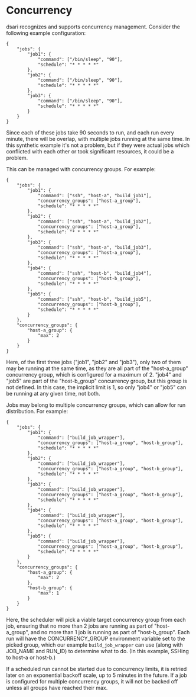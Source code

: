 # Concurrency

dsari recognizes and supports concurrency management.
Consider the following example configuration:

```
{
    "jobs": {
        "job1": {
            "command": ["/bin/sleep", "90"],
            "schedule": "* * * * *"
        },
        "job2": {
            "command": ["/bin/sleep", "90"],
            "schedule": "* * * * *"
        },
        "job3": {
            "command": ["/bin/sleep", "90"],
            "schedule": "* * * * *"
        }
    }
}
```

Since each of these jobs take 90 seconds to run, and each run every minute, there will be overlap, with multiple jobs running at the same time.
In this synthetic example it's not a problem, but if they were actual jobs which conflicted with each other or took significant resources, it could be a problem.

This can be managed with concurrency groups.
For example:

```
{
    "jobs": {
        "job1": {
            "command": ["ssh", "host-a", "build_job1"],
            "concurrency_groups": ["host-a_group"],
            "schedule": "* * * * *"
        },
        "job2": {
            "command": ["ssh", "host-a", "build_job2"],
            "concurrency_groups": ["host-a_group"],
            "schedule": "* * * * *"
        },
        "job3": {
            "command": ["ssh", "host-a", "build_job3"],
            "concurrency_groups": ["host-a_group"],
            "schedule": "* * * * *"
        },
        "job4": {
            "command": ["ssh", "host-b", "build_job4"],
            "concurrency_groups": ["host-b_group"],
            "schedule": "* * * * *"
        },
        "job5": {
            "command": ["ssh", "host-b", "build_job5"],
            "concurrency_groups": ["host-b_group"],
            "schedule": "* * * * *"
        }
    },
    "concurrency_groups": {
        "host-a_group": {
            "max": 2
        }
    }
}
```

Here, of the first three jobs ("job1", "job2" and "job3"), only two of them may be running at the same time, as they are all part of the "host-a_group" concurrency group, which is configured for a maximum of 2.
"job4" and "job5" are part of the "host-b_group" concurrency group, but this group is not defined.
In this case, the implicit limit is 1, so only "job4" or "job5" can be running at any given time, not both.

Jobs may belong to multiple concurrency groups, which can allow for run distribution.
For example:

```
{
    "jobs": {
        "job1": {
            "command": ["build_job_wrapper"],
            "concurrency_groups": ["host-a_group", "host-b_group"],
            "schedule": "* * * * *"
        },
        "job2": {
            "command": ["build_job_wrapper"],
            "concurrency_groups": ["host-a_group", "host-b_group"],
            "schedule": "* * * * *"
        },
        "job3": {
            "command": ["build_job_wrapper"],
            "concurrency_groups": ["host-a_group", "host-b_group"],
            "schedule": "* * * * *"
        },
        "job4": {
            "command": ["build_job_wrapper"],
            "concurrency_groups": ["host-a_group", "host-b_group"],
            "schedule": "* * * * *"
        },
        "job5": {
            "command": ["build_job_wrapper"],
            "concurrency_groups": ["host-a_group", "host-b_group"],
            "schedule": "* * * * *"
        }
    },
    "concurrency_groups": {
        "host-a_group": {
            "max": 2
        },
        "host-b_group": {
            "max": 1
        }
    }
}
```

Here, the scheduler will pick a viable target concurrency group from each job, ensuring that no more than 2 jobs are running as part of "host-a_group", and no more than 1 job is running as part of "host-b_group".
Each run will have the CONCURRENCY_GROUP environment variable set to the picked group, which our example `build_job_wrapper` can use (along with JOB_NAME and RUN_ID) to determine what to do.
(In this example, SSHing to host-a or host-b.)

If a scheduled run cannot be started due to concurrency limits, it is retried later on an exponential backoff scale, up to 5 minutes in the future.
If a job is configured for multiple concurrency groups, it will not be backed off unless all groups have reached their max.
